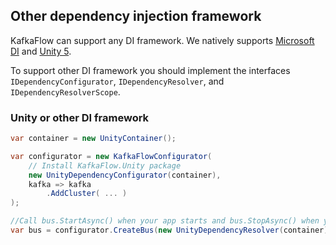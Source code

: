## Other dependency injection framework

KafkaFlow can support any DI framework. We natively supports [Microsoft DI](https://www.nuget.org/packages/KafkaFlow.Microsoft.DependencyInjection/) and [Unity 5](https://www.nuget.org/packages/KafkaFlow.Unity/).

To support other DI framework you should implement the interfaces `IDependencyConfigurator`, `IDependencyResolver`, and `IDependencyResolverScope`.

### Unity or other DI framework

```csharp
var container = new UnityContainer();

var configurator = new KafkaFlowConfigurator(
    // Install KafkaFlow.Unity package
    new UnityDependencyConfigurator(container),
    kafka => kafka
        .AddCluster( ... )
);

//Call bus.StartAsync() when your app starts and bus.StopAsync() when your app stops
var bus = configurator.CreateBus(new UnityDependencyResolver(container));
```
